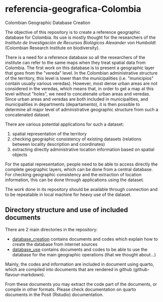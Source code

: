 # referencia-geografica-Colombia
Colombian Geographic Database Creation

The objective of this repository is to create a reference geographic database for Colombia.
Its use is mostly thought for the researchers of the *Instituto de Investigación de Recursos Biológicos Alexander von Humboldt* (Colombian Research Institute on biodiversity).

There is a need for a reference database so all the researchers of the institute can refer to the same maps when they treat spatial data from Colombia.
The first work on this database is to present a geographic layer that goes from the "vereda" level.
In the Colombian administrative structure of the territory, this level is lower than the municipalities (i.e. "municipios" contain usually various veredas).
However, most dense urban areas are not considered in the veredas, which means that, in order to get a map at this level without "holes", we need to concatenate urban areas and veredas.
Since urban areas and veredas are both included in municipalities, and municipalities in departments (departamento), it is then possible to determine all major level of administrative geographic structure from such a concatenated dataset.

There are various potential applications for such a dataset:

1. spatial representation of the territory
1. checking geographic consistency of existing datasets (relations between locality description and coordinates)
1. extracting directly administrative location information based on spatial objects

For the spatial representation, people need to be able to access directly the complete geographic layers, which can be done from a central database.
For checking geographic consistency and the extraction of location information, this can be done through applications using the dataset.

The work done in its repository should be available through connection and to be repeatable in local machine for heavy use of the dataset.

## Directory structure and use of included documents
There are 2 main directories in the repository:

* [database_creation](./database_creation) contains documents and codes which explain how to create the database from internet sources
* [database_use](./database_use) contains documents and codes to be able to use the database for the main geographic operations (that we thought about...)

Mainly, the codes and information are included in document using quarto, which are compiled into documents that are rendered in github (github-flavour-markdown).

From these documents you may extract the code part of the documents, or compile in other formats.
Please check documentation on quarto documents in the Posit (Rstudio) documentation.
